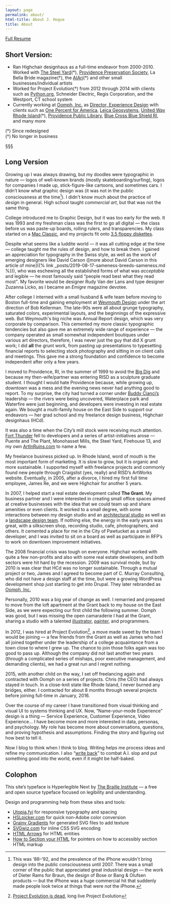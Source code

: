 ```yaml
---
layout: page
permalink: about/
html-title: About J. Hogue
title: About
---
```


<a href="{% link resume.md %}" class="btn">Full Resume</a>


## Short Version:

+ Ran Highchair designhaus as a full-time endeavor from 2000-2010. Worked with [The Steel Yard](https://thesteelyard.org/)(\*), [Providence Preservation Society](https://ppsri.org/), La Bella Bride magazine(†), the [AIAri](https://aia-ri.org/)(\*) and other small businesses/individual artists
+ Worked for Project Evolution(†) from 2012 through 2014 with clients such as [Python.org](https://www.python.org/), Schneider Electric, Regis Corporation, and the Westport, CT school system
+ Currently working at [Oomph, Inc.](https://oomphinc.com/) as [Director, Experience Design](https://oomph.is/jhogue/) with clients such as [One Percent for America](https://onepercentforamerica.org), [Leica Geosystems](https://shop.leica-geosystems.com/leica-blk/laser-scanners), [United Way Rhode Island](https://www.uwri.org)(\*), [Providence Public Library](https://provlib.org/), [Blue Cross Blue Shield RI](https://www.bcbsri.com/), and many more

(*) Since redesigned  
(†) No longer in business

<div class="u__separator"><span>&sect;&sect;&sect;</span></div>

## Long Version

Growing up I was always drawing, but my doodles were typographic in nature — logos of well-known brands (mostly skateboarding/surfing), logos for companies I made up, stick-figure-like cartoons, and sometimes cars. I didn’t know what graphic design was (it was not in the public consciousness at the time[^1]). I didn't know much about the practice of *design* in general. High school taught *commercial art*, but that was not the same thing.

[^1]: This was ‘88–’92, and the prevalence of the iPhone wouldn't bring design into the public consciousness until 2007. There was a small corner of the public that appreciated great industrial design — the work of Dieter Rams for Braun, the design of Bose or Bang & Olufsen products — but the iPhone was a huge commercial hit that suddenly made people look twice at things that were *not* the iPhone.

College introduced me to Graphic Design, but it was too early for the web. It was 1993 and my freshman class was the first to go all digital — the class before us was paste-up boards, rolling rulers, and transparencies. My class started on a [Mac Classic](https://en.wikipedia.org/wiki/Macintosh_Classic_II), and my projects fit onto [3.5 floppy diskettes](https://en.wikipedia.org/wiki/Floppy_disk#3%C2%BD-inch_floppy_disk).

Despite what seems like a luddite world — it was all cutting edge at the time — college taught me the rules of design, and how to break them. I gained an appreciation for typography in the Swiss style, as well as the work of emerging designers like David Carson ([more about David Carson in this article of mine]({% link _posts/2019-08-17-sameness-breeds-sameness.md %})), who was eschewing all the established forms of what was *acceptable* and legible — he most famously said <q>people read best what they read most</q>. My favorite would be designer Rudy Van der Lans and type designer Zuzanna Licko, as I became an _Emigre_ magazine devotee.

After college I interned with a small husband & wife team before moving to Boston full-time and gaining employment at [Weymouth Design](https://weymouthdesign.com) under the art direction of Bob Kellerman. The late-90s were all about grunge typography, saturated colors, experimental layouts, and the beginnings of the expressive web. But Weymouth's big niche was Annual Report design, which was very corporate by comparison. This cemented my more classic typographic tendencies but also gave me an extremely wide range of experience — the company operated as small somewhat independent boutiques under various art directors, therefore, I was never just the guy that did X grunt work; I did **all** the grunt work, from pasting up presentations to typesetting financial reports to selecting stock photography and sitting in on client calls and meetings. This gave me a strong foundation and confidence to become independent after only a few years.

I moved to Providence, RI, in the summer of 1999 to avoid the [Big Dig](https://en.wikipedia.org/wiki/Big_Dig) and because my then-wife/partner was entering <span class="abbr">RISD</span> as a sculpture graduate student. I thought I would hate Providence because, while growing up, downtown was a mess and the evening news never had anything good to report. To my surprise, the city had turned a corner under [Buddy Cianci’s](https://en.wikipedia.org/wiki/Buddy_Cianci#Mayor_of_Providence.2C_1991.E2.80.932002) leadership — the rivers were being uncovered, Waterplace park and Waterfire were just beginning, and developers were investing in real estate again. We bought a multi-family house on the East Side to support our endeavors — her grad school and my freelance design business, Highchair designhaus (HCd).

It was also a time when the City’s mill stock were receiving much attention. [Fort Thunder](https://en.wikipedia.org/wiki/Fort_Thunder) fell to developers and a series of artist-initiatives arose — Puente and The Plant, Monohasset Mills, the Steel Yard, Firehouse 13, and my own [ArtInRuins.com](https://artinruins.com/) to name a few.

My freelance business picked up. In Rhode Island, word of mouth is the most important form of marketing. It is slow to grow, but it is organic and more sustainable. I supported myself with freelance projects and commonly found new people through Craigslist (yes, really) and <span class="abbr">RISD</span>’s ArtWorks website. Eventually, in 2005, after a divorce, I hired my first full time employee, James Re, and we were Highchair for another 5 years.

In 2007, I helped start a real estate development called **The Grant**. My business partner and I were interested in creating small office spaces aimed at creative businesses with the idea that we could team up and share amenities or even clients. It worked to a small degree, with some interactions between my design studio and an [architectural studio](https://fjmarch.com/) as well as a [landscape design team](https://www.magmadesigngroup.com/). If nothing else, the energy in the early years was great, with a silkscreen shop, recording studio, cafe, photographers, and others. It cemented a place for me in the City of Pawtucket as a small developer, and I was invited to sit on a board as well as participate in <span class="abbr">RFP</span>’s to work on downtown improvement initiatives.

The 2008 financial crisis was tough on everyone. Highchair worked with quite a few non-profits and also with some real estate developers, and both sectors were hit hard by the recession. 2009 was survival mode, but by 2010 is was clear that HCd was no longer sustainable. Through a mutual project or two, James and I agreed to become part of C. Murray Consulting, who did not have a design staff at the time, but were a growing WordPress development shop just starting to get into Drupal. They later rebranded as [Oomph, Inc.](https://oomphinc.com/)

Personally, 2010 was a big year of change as well. I remarried and prepared to move from the loft apartment at the Grant back to my house on the East Side, as we were expecting our first child the following summer. Oomph was good, but I was missing the open camaraderie I had at the Grant, sharing a studio with a talented [illustrator](https://jrtmcp.com/), [painter](https://www.josiemorway.com/), and programmers. 

In 2012, I was hired at Project Evolution[^2], a move made sweet by the team I would be joining — a few friends from the Grant as well as James who had all joined together under the leadership of a college acquaintance from a town close to where I grew up. The chance to join those folks again was too good to pass up. Although the company did not last another two years (through a complicated series of mishaps, poor 
executive management, and demanding clients), we had a great run and I regret nothing.

[^2]: [Project Evolution is dead](https://web.archive.org/web/20140603071607/http://www.projectevolution.com:80), long live Project Evolution

2015, with another child on the way, I set off freelancing again and contracted with Oomph on a series of projects. Chris (the <span class="abbr">CEO</span>) had always stayed in touch. In a close-knit state like Rhode Island, I never burned any bridges, either. I contracted for about 8 months through several projects before joining full-time in January, 2016. 

Over the course of my career I have transitioned from visual thinking and visual <span class="abbr">UI</span> to systems thinking and <span class="abbr">UX</span>. Now, “Name-your-mode Experience” design is a thing — Service Experience, Customer Experience, Video Experience... I have become more and more interested in data, personas, and psychology. My role has become more about conversations, questions, and proving hypothesis and assumptions. Finding the story and figuring out how best to tell it. 

Now I blog to think when I think to blog. Writing helps me process ideas and refine my communication. I also “[write back](https://benjamincongdon.me/blog/2025/01/25/AI-Slop-Suspicion-and-Writing-Back/)” to combat A.I. slop and put something good into the world, even if it might be half-baked.


## Colophon

This site’s typeface is Hyperlegible Next by [The Braille Institute](https://www.brailleinstitute.org/freefont/) — a free and open source typeface focused on legibility and understanding.

Design and programming help from these sites and tools: 

+ [Utopia.fyi](https://utopia.fyi/) for responsive typography and spacing
+ [HSLpicker.com](https://hslpicker.com/) for quick non-Adobe color conversion
+ [Grainy Gradients](https://grainy-gradients.vercel.app/) for generated SVG files to add texture
+ [SVGwiz.com](https://svgwiz.com/) for inline CSS SVG encoding
+ [HTML Arrows](https://www.toptal.com/designers/htmlarrows/) for HTML entities
+ [How to Section your HTML](https://css-tricks.com/how-to-section-your-html/) for pointers on how to accessibly section HTML markup
